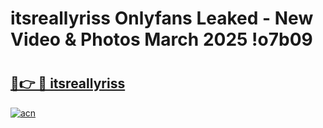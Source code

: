 # itsreallyriss Onlyfans Leaked - New Video & Photos March 2025 !o7b09

# <h2><a href="https://z5tgok.iuczelnia.edu.pl?title=itsreallyriss&ref=o7b09">🔗👉 🔴 itsreallyriss</a></h2>

[![acn](https://github.com/user-attachments/assets/0f9c940e-d8b0-45ae-aac7-cd30a18b3e1c)](https://z5tgok.iuczelnia.edu.pl?title=itsreallyriss&ref=o7b09)


